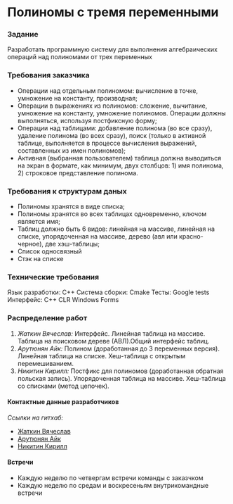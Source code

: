 # **Полиномы с тремя переменными**
### Задание
Разработать программную систему для выполнения алгебраических операций над полиномами от
трех переменных
### Требования заказчика
+ Операции над отдельным полиномом: вычисление в точке, умножение на константу, производная;
+ Операции в выражениях из полиномов: сложение, вычитание, умножение на константу, умножение полиномов. Операции должны выполняться, используя постфиксную форму;
+ Операции над таблицами: добавление полинома (во все сразу), удаление полинома (во всех сразу), поиск (только в активной таблице, выполняется в процессе вычисления выражений, составленных из имен полиномов);
+ Активная (выбранная пользователем) таблица должна выводиться на экран в формате, как минимум, двух столбцов: 1) имя полинома, 2) строковое представление полинома.
### Требования к структурам даных
+ Полиномы хранятся в виде списка;
+ Полиномы хранятся во всех таблицах одновременно, ключом является имя;
+ Таблиц должно быть 6 видов: линейная на массиве, линейная на списке, упорядоченная на массиве, дерево (авл или красно-черное), две хэш-таблицы;
+ Список односвязный
+ Стэк на списке
### Технические требования
Язык разработки: С++
Система сборки: Cmake
Тесты: Google tests
Интерфейс: C++ CLR Windows Forms
### Распределение работ
1. _Жаткин Вячеслав:_ Интерфейс. Линейная таблица на массиве. Таблица на поисковом дереве (АВЛ).Общий интерфейс таблиц.
2. _Арутюнян Айк:_ Полином (доработанная до 3 переменных версия). Линейная таблица на списке. Хеш-таблица с открытым перемешиванием. 
3. _Никитин Кирилл:_ Постфикс для полиномов (доработанная обратная польская запись). Упорядоченная таблица на массиве. Хеш-таблица со списками (метод цепочек).
#### Контактные данные разработчиков
_Ссылки на гитхаб:_
+ [Жаткин Вячеслав](https://github.com/ZhatkinVyacheslav)
+ [Арутюнян Айк](https://github.com/ArutyunyanAyk)
+ [Никитин Кирилл](https://github.com/NikitinKU)
#### Встречи
+ Каждую неделю по четвергам встречи команды с заказчком
+ Каждую неделю по средам и воскресеньям внутрикомандные встречи
